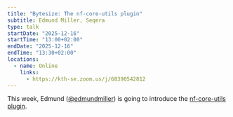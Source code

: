 ```yaml
---
title: "Bytesize: The nf-core-utils plugin"
subtitle: Edmund Miller, Seqera
type: talk
startDate: "2025-12-16"
startTime: "13:00+02:00"
endDate: "2025-12-16"
endTime: "13:30+02:00"
locations:
  - name: Online
    links:
      - https://kth-se.zoom.us/j/68390542812
---
```


This week, Edmund ([@edmundmiller](https://github.com/edmundmiller)) is going to introduce the [nf-core-utils plugin](https://github.com/nf-core/nf-core-utils).
